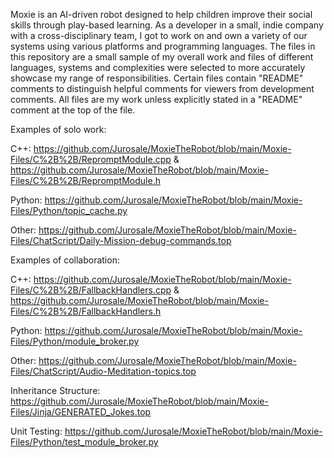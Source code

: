 Moxie is an AI-driven robot designed to help children improve their social skills through play-based learning. As a developer in a small, indie company with a cross-disciplinary team, I got to work on and own a variety of our systems using various platforms and programming languages. The files in this repository are a small sample of my overall work and files of different languages, systems and complexities were selected to more accurately showcase my range of responsibilities. Certain files contain "README" comments to distinguish helpful comments for viewers from development comments. All files are my work unless explicitly stated in a "README" comment at the top of the file.

Examples of solo work:

C++: https://github.com/Jurosale/MoxieTheRobot/blob/main/Moxie-Files/C%2B%2B/RepromptModule.cpp & https://github.com/Jurosale/MoxieTheRobot/blob/main/Moxie-Files/C%2B%2B/RepromptModule.h

Python: https://github.com/Jurosale/MoxieTheRobot/blob/main/Moxie-Files/Python/topic_cache.py

Other: https://github.com/Jurosale/MoxieTheRobot/blob/main/Moxie-Files/ChatScript/Daily-Mission-debug-commands.top

Examples of collaboration:

C++: https://github.com/Jurosale/MoxieTheRobot/blob/main/Moxie-Files/C%2B%2B/FallbackHandlers.cpp & https://github.com/Jurosale/MoxieTheRobot/blob/main/Moxie-Files/C%2B%2B/FallbackHandlers.h

Python: https://github.com/Jurosale/MoxieTheRobot/blob/main/Moxie-Files/Python/module_broker.py

Other: https://github.com/Jurosale/MoxieTheRobot/blob/main/Moxie-Files/ChatScript/Audio-Meditation-topics.top

Inheritance Structure:
https://github.com/Jurosale/MoxieTheRobot/blob/main/Moxie-Files/Jinja/GENERATED_Jokes.top

Unit Testing:
https://github.com/Jurosale/MoxieTheRobot/blob/main/Moxie-Files/Python/test_module_broker.py
